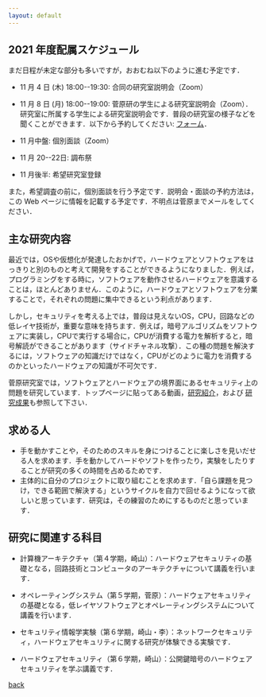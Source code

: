 ```yaml
---
layout: default
---
```


## 2021 年度配属スケジュール

まだ日程が未定な部分も多いですが，おおむね以下のように進む予定です．

- 11 月 4 日 (木) 18:00--19:30: 合同の研究室説明会（Zoom）
- 11 月 8 日 (月) 18:00--19:00: 菅原研の学生による研究室説明会（Zoom）．研究室に所属する学生による研究室説明会です．普段の研究室の様子などを聞くことができます．以下から予約してください: [フォーム](https://docs.google.com/forms/d/1wIw-V95YeWhqdCPb0pj-85-TXvtLP_8JV2iUDkg-Z-0)．

- 11 月中盤: 個別面談（Zoom）
- 11 月 20--22日: 調布祭
- 11 月後半: 希望研究室登録

また，希望調査の前に，個別面談を行う予定です．説明会・面談の予約方法は，この Web ページに情報を記載する予定です．不明点は菅原までメールをしてください．

## 主な研究内容

最近では，OSや仮想化が発達したおかげで，ハードウェアとソフトウェアをはっきりと別のものと考えて開発をすることができるようになりました．例えば，プログラミングをする時に，ソフトウェアを動作させるハードウェアを意識することは，ほとんどありません．このように，ハードウェアとソフトウェアを分業することで，それぞれの問題に集中できるという利点があります．

しかし，セキュリティを考える上では，普段は見えないOS，CPU，回路などの低レイヤ技術が，重要な意味を持ちます．例えば，暗号アルゴリズムをソフトウェアに実装し，CPUで実行する場合に，CPUが消費する電力を解析すると，暗号解読ができることがあります（サイドチャネル攻撃）．この種の問題を解決するには，ソフトウェアの知識だけではなく，CPUがどのように電力を消費するのかといったハードウェアの知識が不可欠です．

菅原研究室では，ソフトウェアとハードウェアの境界面にあるセキュリティ上の問題を研究しています．トップページに貼ってある動画，[研究紹介](project.html)，および [研究成果](publication.html)も参照して下さい．

## 求める人

* 手を動かすことや，そのためのスキルを身につけることに楽しさを見いだせる人を求めます．手を動かしてハードやソフトを作ったり，実験をしたりすることが研究の多くの時間を占めるためです．
* 主体的に自分のプロジェクトに取り組むことを求めます．「自ら課題を見つけ，できる範囲で解決する」というサイクルを自力で回せるようになって欲しいと思っています．研究は，その練習のためにするものだと思っています．

## 研究に関連する科目

- 計算機アーキテクチャ（第４学期，崎山）：ハードウェアセキュリティの基礎となる，回路技術とコンピュータのアーキテクチャについて講義を行います．
  
- オペレーティングシステム（第５学期，菅原）：ハードウェアセキュリティの基礎となる，低レイヤソフトウェアとオペレーティングシステムについて講義を行います．
  
- セキュリティ情報学実験（第６学期，崎山・李）：ネットワークセキュリティ，ハードウェアセキュリティに関する研究が体験できる実験です．
  
- ハードウェアセキュリティ（第６学期，崎山）：公開鍵暗号のハードウェアセキュリティを学ぶ講義です．


[back](./)
